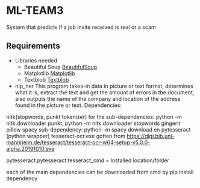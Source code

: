 # ML-TEAM3
System that predicts if a job invite received is real or a scam

## Requirements
* Libraries needed
    * Beautiful Soup [BeautifulSoup](https://pypi.org/project/beautifulsoup4/)
    * Matplotlib [Matplotlib](https://matplotlib.org/users/installing.html)
    * Textblob [Textblob](https://textblob.readthedocs.io/en/dev/)
* nlp_ner
 This program takes-in data in picture or text format, determines what it is, extract the text and get the amount of errors 
 in the document, also outputs the name of the company and location of the address found in the picture or text.
 Dependencies:

 nltk(stopwords, punkt tokenizer) for the sub-dependencies: python -m nltk.downloader punkt, python -m nltk.downloader stopwords
 gingerit
 pillow
 spacy   sub-dependency: python -m spacy download en
 pytesseract (python wrapper)
 tesseract-ocr.exe gotten from https://digi.bib.uni-mannheim.de/tesseract/tesseract-ocr-w64-setup-v5.0.0-alpha.20191010.exe

pytesseract.pytesseract.tesseract_cmd = Installed location/folder
 
 each of the main dependencies can be downloaded from cmd by pip install dependency



